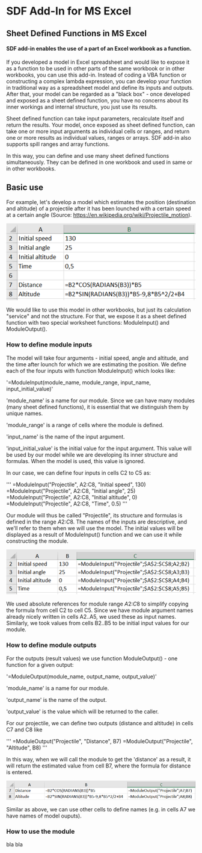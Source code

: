 # SDF Add-In for MS Excel

## Sheet Defined Functions in MS Excel

#### SDF add-in enables the use of a part of an Excel workbook as a function. 

If you developed a model in Excel spreadsheet and would like to expose it as a function to be used in other parts of the same workbook or in other workbooks, you can use this add-in. Instead of coding a VBA function or constructing a complex lambda expression, you can develop your function in traditional way as a spreadsheet model and define its inputs and outputs. After that, your model can be regarded as a "black box" - once developed and exposed as a sheet defined function, you have no concerns about its inner workings and internal structure, you just use its results. 

Sheet defined function can take input parameters, recalculate itself and return the results. Your model, once exposed as sheet defined function, can take one or more input arguments as individual cells or ranges, and return one or more results as individual values, ranges or arrays. SDF add-in also supports spill ranges and array functions.

In this way, you can define and use many sheet defined functions simultaneously. They can be defined in one workbook and used in same or in other workbooks. 

## Basic use

For example, let's develop a model which estimates the position (destination and altitude) of a projectile after it has been lounched with a certain speed at a certain angle (Source: https://en.wikipedia.org/wiki/Projectile_motion).

![Projectile model](/images/projectile1.png)

We would like to use this model in other workbooks, but just its calculation "service" and not the structure. For that, we expose it as a sheet defined function with two special worksheet functions: ModuleInput() and ModuleOutput().

### How to define module inputs

The model will take four arguments - initial speed, angle and altitude, and the time after lounch for which we are estimating the position. We define each of the four inputs with  function ModuleInput() which looks like:

'=ModuleInput(module_name, module_range, input_name, input_initial_value)'

'module_name' is a name for our module. Since we can have many modules (many sheet defined functions), it is essential that we distinguish them by unique names. 

'module_range' is a range of cells where the module is defined. 

'input_name' is the name of the input argument.

'input_initial_value' is the initial value for the input argument. This value will be used by our model while we are developing its inner structure and formulas. When the model is used, this value is ignored.

In our case, we can define four inputs in cells C2 to C5 as:

'''
=ModuleInput("Projectile", A2:C8, "Initial speed", 130)
=ModuleInput("Projectile", A2:C8, "Initial angle", 25)
=ModuleInput("Projectile", A2:C8, "Initial altitude", 0)
=ModuleInput("Projectile", A2:C8, "Time", 0.5)
''' 

Our module will thus be called "Projectile", its structure and formulas is defined in the range $A$2:$C$8. The names of the inputs are descriptive, and we'll refer to them when we will use the model. The initial values will be displayed as a result of ModuleInput() function and we can use it while constructing the module. 

![Projectile model](/images/projectile2.png)

We used absolute references for module range $A$2:$C$8 to simplify copying the formula from cell C2 to cell C5. Since we have module argument names already nicely written in cells A2..A5, we used these as input names. Similarly, we took values from cells B2..B5 to be initial input values for our module.

### How to define module outputs

For the outputs (result values) we use function ModuleOutput() - one function for a given output:

'=ModuleOutput(module_name, output_name, output_value)'

'module_name' is a name for our module. 

'output_name' is the name of the output.

'output_value' is the value which will be returned to the caller.

For our projectile, we can define two outputs (distance and altitude) in cells C7 and C8 like

'''
=ModuleOutput("Projectile", "Distance", B7)
=ModuleOutput("Projectile", "Altitude", B8)
''' 

In this way, when we will call the module to get the 'distance' as a result, it will return the estimated value from cell B7, where the formula for distance is entered.

![Projectile model](/images/projectile3.png)

Similar as above, we can use other cells to define names (e.g. in cells A7 we have names of model ouputs).

### How to use the module

bla bla